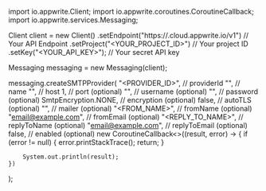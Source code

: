 import io.appwrite.Client;
import io.appwrite.coroutines.CoroutineCallback;
import io.appwrite.services.Messaging;

Client client = new Client()
    .setEndpoint("https://<REGION>.cloud.appwrite.io/v1") // Your API Endpoint
    .setProject("<YOUR_PROJECT_ID>") // Your project ID
    .setKey("<YOUR_API_KEY>"); // Your secret API key

Messaging messaging = new Messaging(client);

messaging.createSMTPProvider(
    "<PROVIDER_ID>", // providerId
    "<NAME>", // name
    "<HOST>", // host
    1, // port (optional)
    "<USERNAME>", // username (optional)
    "<PASSWORD>", // password (optional)
    SmtpEncryption.NONE, // encryption (optional)
    false, // autoTLS (optional)
    "<MAILER>", // mailer (optional)
    "<FROM_NAME>", // fromName (optional)
    "email@example.com", // fromEmail (optional)
    "<REPLY_TO_NAME>", // replyToName (optional)
    "email@example.com", // replyToEmail (optional)
    false, // enabled (optional)
    new CoroutineCallback<>((result, error) -> {
        if (error != null) {
            error.printStackTrace();
            return;
        }

        System.out.println(result);
    })
);

